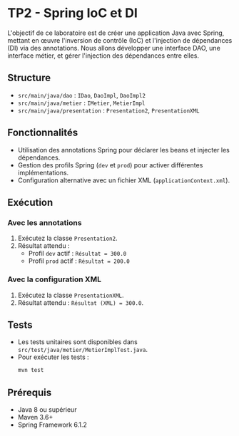 # TP2 - Spring IoC et DI

L'objectif de ce laboratoire est de créer une application Java avec Spring, mettant en œuvre l'inversion de contrôle (IoC) et l'injection de dépendances (DI) via des annotations. Nous allons développer une interface DAO, une interface métier, et gérer l'injection des dépendances entre elles.

## Structure

- `src/main/java/dao` : `IDao`, `DaoImpl`, `DaoImpl2`
- `src/main/java/metier` : `IMetier`, `MetierImpl`
- `src/main/java/presentation` : `Presentation2`, `PresentationXML`

## Fonctionnalités

- Utilisation des annotations Spring pour déclarer les beans et injecter les dépendances.
- Gestion des profils Spring (`dev` et `prod`) pour activer différentes implémentations.
- Configuration alternative avec un fichier XML (`applicationContext.xml`).

## Exécution

### Avec les annotations
1. Exécutez la classe `Presentation2`.
2. Résultat attendu :
   - Profil `dev` actif : `Résultat = 300.0`
   - Profil `prod` actif : `Résultat = 200.0`

### Avec la configuration XML
1. Exécutez la classe `PresentationXML`.
2. Résultat attendu : `Résultat (XML) = 300.0`.

## Tests
- Les tests unitaires sont disponibles dans `src/test/java/metier/MetierImplTest.java`.
- Pour exécuter les tests :
  ```bash
  mvn test
  ```

## Prérequis
- Java 8 ou supérieur
- Maven 3.6+
- Spring Framework 6.1.2